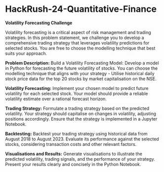 # HackRush-24-Quantitative-Finance
**Volatility Forecasting Challenge**

Volatility forecasting is a critical aspect of risk management and trading strategies. In this problem statement, we challenge you to develop a comprehensive trading strategy that leverages volatility predictions for selected stocks. You are free to choose the modelling technique that best suits your approach.

**Problem Description:** Build a Volatility Forecasting Model: Develop a model in Python for forecasting the future volatility of stocks. You can choose the modelling technique that aligns with your strategy - Utilise historical daily stock price data for the top 20 stocks by market capitalisation on the NSE.

**Volatility Forecasting:** Implement your chosen model to predict future volatility for each selected stock. Your model should provide a reliable volatility estimate over a rational forecast horizon.

**Trading Strategy:** Formulate a trading strategy based on the predicted volatility. Your strategy should capitalise on changes in volatility, adjusting positions accordingly. Ensure that the strategy is implemented in a Jupyter Notebook.

**Backtesting:** Backtest your trading strategy using historical data from August 2018 to August 2023. Evaluate its performance against the selected stocks, considering transaction costs and other relevant factors.

**Visualisations and Results:** Generate visualisations to illustrate the predicted volatility, trading signals, and the performance of your strategy. Present your results clearly and concisely in the Python Notebook.

